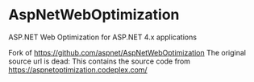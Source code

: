 # AspNetWebOptimization
ASP.NET Web Optimization for ASP.NET 4.x applications

Fork of https://github.com/aspnet/AspNetWebOptimization
The original source url is dead:
This contains the source code from https://aspnetoptimization.codeplex.com/

